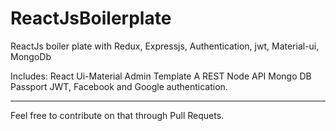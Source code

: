 # ReactJsBoilerplate
ReactJs boiler plate with Redux, Expressjs, Authentication, jwt, Material-ui, MongoDb

Includes:
React Ui-Material Admin Template
A REST Node API
Mongo DB
Passport JWT, Facebook and Google authentication.

----
Feel free to contribute on that through Pull Requets.







